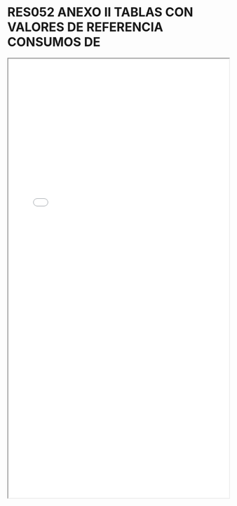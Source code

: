 # RES052 ANEXO II TABLAS CON VALORES DE REFERENCIA CONSUMOS DE

<iframe src="../RES052 ANEXO II TABLAS CON VALORES DE REFERENCIA CONSUMOS DE.pdf" width="100%" height="1000px"></iframe>
